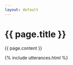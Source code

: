 ```yaml
---
layout: default
---
```


<div class="container">

<h1> {{ page.title }} </h1>

{{ page.content }}

</div>

{% include utterances.html %}

